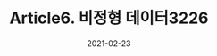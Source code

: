 ---
title:  "Article6. 비정형 데이터3226"

categories:
  - 빅데이터 분석 기사
tags: 
  - Part3. 빅데이터 모델링
  - Chapter2. 분석기법 적용
  - Section2. 고급 분석기법
  - Article6. 비정형 데이터

toc: true
toc_sticky: true
 
date: 2021-02-23
last_modified_at: 2021-02-25
---